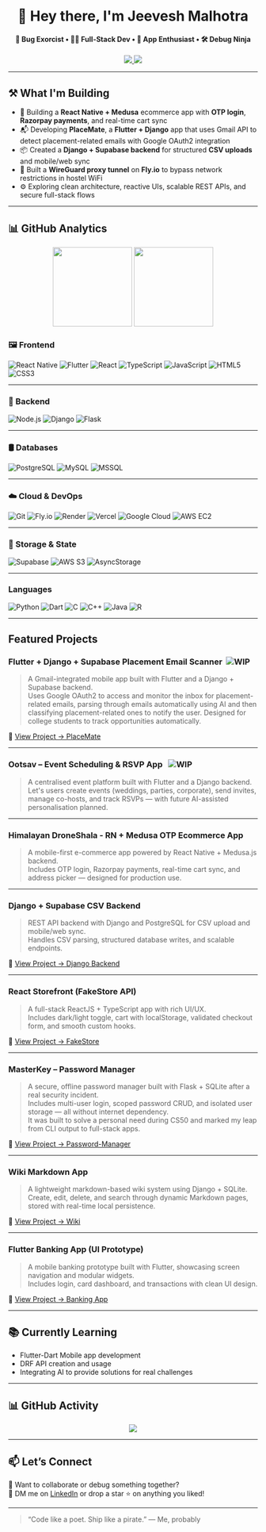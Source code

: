 <h1 align="center">👋 Hey there, I'm Jeevesh Malhotra</h1>

<h4 align="center">
🧠 Bug Exorcist • 🧑‍💻 Full-Stack Dev • 📱 App Enthusiast • 🛠️ Debug Ninja  
</h4>

<p align="center">
  <a href="https://github.com/Parker2107">
    <img src="https://img.shields.io/badge/Portfolio-Work-blue?style=flat-square&logo=github" />
  </a>
  <a href="https://www.linkedin.com/in/jeevesh-malhotra-975516290/">
    <img src="https://img.shields.io/badge/LinkedIn-Profile-0077B5?style=flat-square&logo=linked&logoColor=white" />
  </a>
</p>

---

## ⚒️ What I'm Building

- 🛒 Building a **React Native + Medusa** ecommerce app with **OTP login**, **Razorpay payments**, and real-time cart sync
- 📬 Developing **PlaceMate**, a **Flutter + Django** app that uses Gmail API to detect placement-related emails with Google OAuth2 integration
- 📦 Created a **Django + Supabase backend** for structured **CSV uploads** and mobile/web sync
- 🔐 Built a **WireGuard proxy tunnel** on **Fly.io** to bypass network restrictions in hostel WiFi
- ⚙️ Exploring clean architecture, reactive UIs, scalable REST APIs, and secure full-stack flows

---

## 📊 GitHub Analytics

<p align="center">
  <img src="https://github-readme-streak-stats.herokuapp.com/?user=Parker2107&theme=dark&hide_border=false" height="160px"/>
  <img src="https://github-readme-stats.vercel.app/api/top-langs/?username=Parker2107&layout=compact&theme=radical&hide_border=false" height="160px"/>
</p>

### 🖼️ Frontend

![React Native](https://img.shields.io/badge/-React%20Native-20232A?style=for-the-badge&logo=react&logoColor=61DAFB)
![Flutter](https://img.shields.io/badge/-Flutter-02569B?style=for-the-badge&logo=flutter)
![React](https://img.shields.io/badge/-ReactJS-61DAFB?style=for-the-badge&logo=react&logoColor=000)
![TypeScript](https://img.shields.io/badge/-TypeScript-007ACC?style=for-the-badge&logo=typescript)
![JavaScript](https://img.shields.io/badge/-JavaScript-F7DF1E?style=for-the-badge&logo=javascript&logoColor=black)
![HTML5](https://img.shields.io/badge/-HTML5-E34F26?style=for-the-badge&logo=html5&logoColor=white)
![CSS3](https://img.shields.io/badge/-CSS3-1572B6?style=for-the-badge&logo=css3&logoColor=white)

---

### 🔧 Backend

![Node.js](https://img.shields.io/badge/-Node.js-339933?style=for-the-badge&logo=nodedotjs&logoColor=white)
![Django](https://img.shields.io/badge/-Django-092E20?style=for-the-badge&logo=django&logoColor=white)
![Flask](https://img.shields.io/badge/-Flask-000000?style=for-the-badge&logo=flask&logoColor=white)

---

### 🛢️ Databases

![PostgreSQL](https://img.shields.io/badge/-PostgreSQL-336791?style=for-the-badge&logo=postgresql&logoColor=white)
![MySQL](https://img.shields.io/badge/-MySQL-4479A1?style=for-the-badge&logo=mysql&logoColor=white)
![MSSQL](https://img.shields.io/badge/-MS%20SQL%20Server-CC2927?style=for-the-badge&logo=microsoftsqlserver&logoColor=white)

---

### ☁️ Cloud & DevOps

![Git](https://img.shields.io/badge/-Git-F05032?style=for-the-badge&logo=git&logoColor=white)
![Fly.io](https://img.shields.io/badge/-Fly.io-000000?style=for-the-badge)
![Render](https://img.shields.io/badge/-Render-46E3B7?style=for-the-badge)
![Vercel](https://img.shields.io/badge/-Vercel-000000?style=for-the-badge&logo=vercel)
![Google Cloud](https://img.shields.io/badge/-Google%20Cloud-4285F4?style=for-the-badge&logo=googlecloud&logoColor=white)
![AWS EC2](https://img.shields.io/badge/-AWS%20EC2-F58536?style=for-the-badge&logo=amazonaws&logoColor=white)

---

### 🧩 Storage & State

![Supabase](https://img.shields.io/badge/-Supabase-3ECF8E?style=for-the-badge&logo=supabase&logoColor=white)
![AWS S3](https://img.shields.io/badge/-AWS%20S3-569A31?style=for-the-badge&logo=amazonaws&logoColor=white)
![AsyncStorage](https://img.shields.io/badge/-AsyncStorage-6C3483?style=for-the-badge)

---

### Languages

![Python](https://img.shields.io/badge/-Python-3776AB?style=for-the-badge&logo=python&logoColor=white)
![Dart](https://img.shields.io/badge/-Dart-0175C2?style=for-the-badge&logo=dart&logoColor=white)
![C](https://img.shields.io/badge/-C-00599C?style=for-the-badge&logo=c&logoColor=white)
![C++](https://img.shields.io/badge/-C++-00599C?style=for-the-badge&logo=c%2B%2B&logoColor=white)
![Java](https://img.shields.io/badge/-Java-007396?style=for-the-badge&logo=java&logoColor=white)
![R](https://img.shields.io/badge/-R-276DC3?style=for-the-badge&logo=r&logoColor=white)

---

## Featured Projects

### Flutter + Django + Supabase Placement Email Scanner&nbsp; ![WIP](https://img.shields.io/badge/-WIP-orange?style=flat-square)
> A Gmail-integrated mobile app built with Flutter and a Django + Supabase backend.  
Uses Google OAuth2 to access and monitor the inbox for placement-related emails, parsing through emails automatically using AI and then classifying placement-related ones to notify the user.
Designed for college students to track opportunities automatically.

🔗 [View Project → PlaceMate](https://github.com/Parker2107/PlaceMate-BE)

---

### Ootsav – Event Scheduling & RSVP App &nbsp; ![WIP](https://img.shields.io/badge/-WIP-orange?style=flat-square)
> A centralised event platform built with Flutter and a Django backend.  
Let's users create events (weddings, parties, corporate), send invites, manage co-hosts, and track RSVPs — with future AI-assisted personalisation planned.

---

### Himalayan DroneShala - RN + Medusa OTP Ecommerce App
> A mobile-first e-commerce app powered by React Native + Medusa.js backend.  
Includes OTP login, Razorpay payments, real-time cart sync, and address picker — designed for production use.

---

### Django + Supabase CSV Backend  
> REST API backend with Django and PostgreSQL for CSV upload and mobile/web sync.  
Handles CSV parsing, structured database writes, and scalable endpoints.

🔗 [View Project → Django Backend](https://github.com/Parker2107/App_Backend)

---

### React Storefront (FakeStore API)  
> A full-stack ReactJS + TypeScript app with rich UI/UX.  
Includes dark/light toggle, cart with localStorage, validated checkout form, and smooth custom hooks.

🔗 [View Project → FakeStore](https://github.com/Parker2107/FakeStore-FE)

---

### MasterKey – Password Manager  
> A secure, offline password manager built with Flask + SQLite after a real security incident.  
Includes multi-user login, scoped password CRUD, and isolated user storage — all without internet dependency.  
It was built to solve a personal need during CS50 and marked my leap from CLI output to full-stack apps.

🔗 [View Project → Password-Manager](https://github.com/Parker2107/Password-Manager)  

---

### Wiki Markdown App  
> A lightweight markdown-based wiki system using Django + SQLite.  
Create, edit, delete, and search through dynamic Markdown pages, stored with real-time local persistence.

🔗 [View Project → Wiki](https://github.com/Parker2107/Wiki)  

---

### Flutter Banking App (UI Prototype)  
> A mobile banking prototype built with Flutter, showcasing screen navigation and modular widgets.  
Includes login, card dashboard, and transactions with clean UI design.

🔗 [View Project → Banking App](https://github.com/Parker2107/BankingApp)

---

## 📚 Currently Learning

- Flutter-Dart Mobile app development
- DRF API creation and usage
- Integrating AI to provide solutions for real challenges

---

## 📊 GitHub Activity

<p align="center">
  <img src="https://github-profile-trophy.vercel.app/?username=Parker2107&theme=radical&no-frame=true&row=1&margin-w=15" />
</p>

---

## 📫 Let’s Connect

💬 Want to collaborate or debug something together?  
📮 DM me on [LinkedIn](https://www.linkedin.com/in/jeevesh-malhotra-975516290/) or drop a star ⭐ on anything you liked!

---

> “Code like a poet. Ship like a pirate.” — Me, probably
